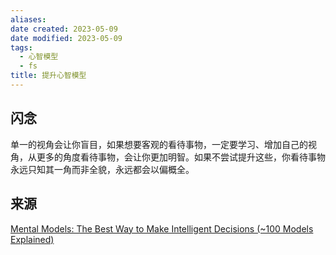 ```yaml
---
aliases: 
date created: 2023-05-09
date modified: 2023-05-09
tags:
  - 心智模型
  - fs
title: 提升心智模型
---
```


## 闪念

单一的视角会让你盲目，如果想要客观的看待事物，一定要学习、增加自己的视角，从更多的角度看待事物，会让你更加明智。如果不尝试提升这些，你看待事物永远只知其一角而非全貌，永远都会以偏概全。

## 来源

[Mental Models: The Best Way to Make Intelligent Decisions (\~100 Models Explained)](https://fs.blog/mental-models/#what_are_mental_models)
